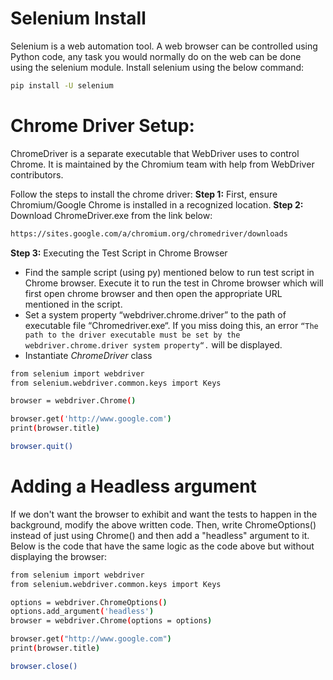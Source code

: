 # Selenium Install

Selenium is a web automation tool. A web browser can be controlled using Python code, any task you would normally do on the web can be done using the selenium module. 
Install selenium using the below command:
```sh
pip install -U selenium
```

# Chrome Driver Setup:

ChromeDriver is a separate executable that WebDriver uses to control Chrome. It is maintained by the Chromium team with help from WebDriver contributors. 

Follow the steps to install the chrome driver:
**Step 1:** First, ensure Chromium/Google Chrome is installed in a recognized location.
**Step 2:** Download ChromeDriver.exe from the link below: 
```sh
https://sites.google.com/a/chromium.org/chromedriver/downloads
```
**Step 3:** Executing the Test Script in Chrome Browser
- Find the sample script (using py) mentioned below to run test script in Chrome browser. Execute it to run the test in Chrome browser which will first open chrome browser and then open the appropriate URL mentioned in the script.
- Set a system property “webdriver.chrome.driver” to the path of executable file “Chromedriver.exe“. If you miss doing this, an error `“The path to the driver executable must be set by the webdriver.chrome.driver system property“.` will be displayed.
- Instantiate *ChromeDriver* class
```sh
from selenium import webdriver
from selenium.webdriver.common.keys import Keys

browser = webdriver.Chrome()

browser.get('http://www.google.com')
print(browser.title)

browser.quit()
```

# Adding a Headless argument

If we don't want the browser to exhibit and want the tests to happen in the background, modify the above written code. Then, write ChromeOptions() instead of just using Chrome() and then add a "headless" argument to it.
Below is the code that have the same logic as the code above but without displaying the browser:

```sh
from selenium import webdriver
from selenium.webdriver.common.keys import Keys

options = webdriver.ChromeOptions()
options.add_argument('headless')
browser = webdriver.Chrome(options = options)

browser.get("http://www.google.com")
print(browser.title)

browser.close()
```
